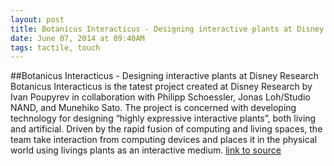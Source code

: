 ```yaml
---
layout: post
title: Botanicus Interacticus - Designing interactive plants at Disney Research
date: June 07, 2014 at 09:40AM
tags: tactile, touch
---
```

##Botanicus Interacticus - Designing interactive plants at Disney Research
Botanicus Interacticus is the tatest project created at Disney Research by Ivan Poupyrev in collaboration with Philipp Schoessler, Jonas Loh/Studio NAND, and Munehiko Sato. The project is concerned with developing technology for designing “highly expressive interactive plants”, both living and artificial. Driven by the rapid fusion of computing and living spaces, the team take interaction from computing devices and places it in the physical world using livings plants as an interactive medium.
[link to source](http://ift.tt/1mn9m0U) 
